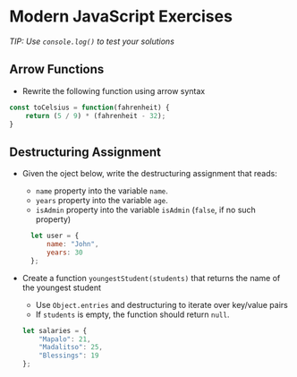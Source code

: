 # Modern JavaScript Exercises
*TIP: Use `console.log()` to test your solutions*
## Arrow Functions
- Rewrite the following function using arrow syntax

```js
const toCelsius = function(fahrenheit) {
    return (5 / 9) * (fahrenheit - 32);
}
```

## Destructuring Assignment
- Given the oject below, write the destructuring assignment that reads:
  - `name` property into the variable `name`.
  - `years` property into the variable `age`.
  - `isAdmin` property into the variable `isAdmin` (`false`, if no such property)

  ```js
    let user = {
        name: "John",
        years: 30
    };
  ```

- Create a function `youngestStudent(students)` that returns the name of the youngest student
    - Use `Object.entries` and destructuring to iterate over key/value pairs
    - If `students` is empty, the function should return `null`.
    ```js
    let salaries = {
        "Mapalo": 21,
        "Madalitso": 25,
        "Blessings": 19
    };
    ```